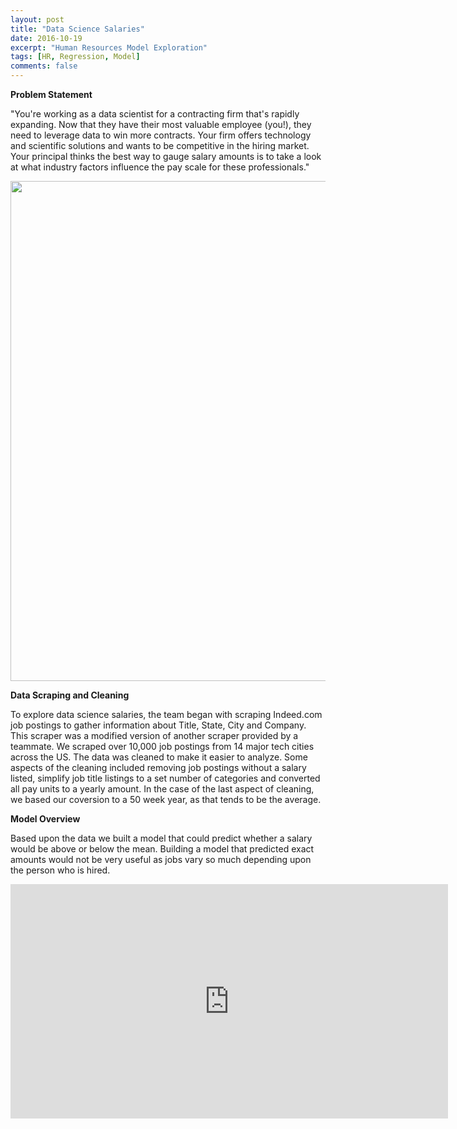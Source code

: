 ```yaml
---
layout: post
title: "Data Science Salaries"
date: 2016-10-19
excerpt: "Human Resources Model Exploration"
tags: [HR, Regression, Model]
comments: false
---
```





<b>Problem Statement</b>

"You're working as a data scientist for a contracting firm that's rapidly expanding. Now that they have their most valuable employee (you!), they need to leverage data to win more contracts. Your firm offers technology and scientific solutions and wants to be competitive in the hiring market. Your principal thinks the best way to gauge salary amounts is to take a look at what industry factors influence the pay scale for these professionals."

<img src="http://i65.tinypic.com/oh4x3t.png" width="800">

<b>Data Scraping and Cleaning</b>

To explore data science salaries, the team began with scraping Indeed.com job postings to gather information about Title, State, City and Company. This scraper was a modified version of another scraper provided by a teammate. We scraped over 10,000 job postings from 14 major tech cities across the US. The data was cleaned to make it easier to analyze. Some aspects of the cleaning included removing job postings without a salary listed, simplify job title listings to a set number of categories and converted all pay units to a yearly amount. In the case of the last aspect of cleaning, we based our coversion to a 50 week year, as that tends to be the average.  

<b> Model Overview</b>

Based upon the data we built a model that could predict whether a salary would be above or below the mean. Building a model that predicted exact amounts would not be very useful as jobs vary so much depending upon the person who is hired. 





<iframe src="https://docs.google.com/presentation/d/1BUh_Iuz4Smiqirmp6tJTv9oONXHUVoXr-4Q7jxbZvbg/embed?start=false&loop=false&delayms=3000" frameborder="0" width="700" height="375" allowfullscreen="true" mozallowfullscreen="true" webkitallowfullscreen="true"></iframe>